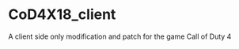 CoD4X18_client
==============

A client side only modification and patch for the game Call of Duty 4
